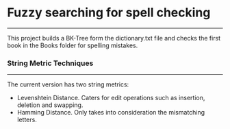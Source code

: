 # Fuzzy searching for spell checking
---
This project builds a BK-Tree form the dictionary.txt file and checks the first book in the Books folder for spelling mistakes.

### String Metric Techniques
---
The current version has two string metrics:
- Levenshtein Distance. Caters for edit operations such as insertion, deletion and swapping.
- Hamming Distance. Only takes into consideration the mismatching letters.